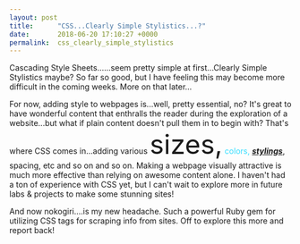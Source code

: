 ```yaml
---
layout: post
title:      "CSS...Clearly Simple Stylistics...?"
date:       2018-06-20 17:10:27 +0000
permalink:  css_clearly_simple_stylistics
---
```



Cascading Style Sheets......seem pretty simple at first...Clearly Simple Stylistics maybe? So far so good, but I have feeling this may become more difficult in the coming weeks. More on that later...

For now, adding style to webpages is...well, pretty essential, no? It's great to have wonderful content that enthralls the reader during the exploration of a website...but what if plain content doesn't pull them in to begin with? That's where CSS comes in...adding various <font size="10">sizes,</font> <font color=#33ddff>colors,</font> <b><u><i>stylings</i></u></b>, spacing, etc and so on and so on. Making a webpage visually attractive is much more effective than relying on awesome content alone. I haven't had a ton of experience with CSS yet, but I can't wait to explore more in future labs & projects to make some stunning sites!

And now nokogiri....is my new headache. Such a powerful Ruby gem for utilizing CSS tags for scraping info from sites. Off to explore this more and report back!
